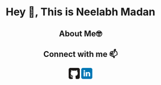 <h1 align='center'>Hey 👋, This is Neelabh Madan</h1>
<p align = 'center'> 
 <a href = https://www.linkedin.com/in/neelabh-madan target='blank'<img src=https://github.com/edent/SuperTinyIcons/blob/master/images/svg/linkedin.svg height='20' weight='20'></a></p>
<h2 align='center'>About Me🤓</h2>
<p align='center'></p><h2 align='center'>Connect with me  📫 </h2>
<p align = 'center'> 
 <a href = https://github.com/neelabh17 target='blank'> <img src=https://github.com/edent/SuperTinyIcons/blob/master/images/svg/github.svg height='30' weight='30'/></a>
<a href = https://www.linkedin.com/in/neelabh-madan target='blank'> <img src=https://github.com/edent/SuperTinyIcons/blob/master/images/svg/linkedin.svg height='30' weight='30'/></a> 
